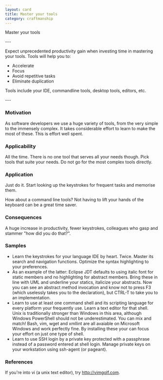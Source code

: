 ```yaml
---
layout: card
title: Master your tools
category: craftmanship
---
```

<p>Master your tools</p>
---
<p>Expect unprecedented productivity gain when investing time
      in mastering your tools. Tools will help you to:</p>
<ul>
<li>Accelerate</li>
<li>Focus</li>
<li>Avoid repetitive tasks</li>
<li>Eliminate duplication</li>
</ul>
<p>Tools include your IDE, commandline tools, desktop tools,
      editors, etc.</p>
---

### Motivation

As software developers we use a huge variety of tools, from the very simple to the immensely complex. It takes considerable effort to learn to make the most of these. This is effort well spent.

### Applicability

All the time. There is no one tool that serves all your needs though. Pick tools that suite your needs. Do not go for the most complex tools directly.

### Application

Just do it. Start looking up the keystrokes for frequent tasks and memorise them.

How about a command line tools? Not having to lift your hands of the keyboard can be a great time saver.

### Consequences

A huge increase in productivity, fewer keystrokes, colleagues who gasp and stammer "how did you do that?".

### Samples

* Learn the keystrokes for your language IDE by heart. Twice. Master its search and navigation functions. Optimize the syntax highlighting to your preferences.
* As an example of the latter: Eclipse JDT defaults to using italic font for static members and no highlighting for abstract members. Bring these in line with UML and underline your statics, italicize your abstracts. Now you can see an abstract method invocation and know not to press F3 (which uselessly takes you to the declaration), but CTRL-T to take you to an implementation.
* Learn to use at least one command shell and its scripting language for every platform your frequently use. Learn a text editor for that shell. Unix is traditionally stronger than Windows in this area, although Windows PowerShell should not be underestimated. You can mix and match! Bash, vim, wget and xmllint are all avaiable on Microsoft Windows and work perfectly fine. By installing these your can focus your effort on just one type of shell.
* Learn to use SSH login by a private key protected with a passphrase instead of a password entered at shell login. Manage private keys on your workstation using ssh-agent (or pageant).

### References

If you're into vi (a unix text editor), try http://vimgolf.com.


